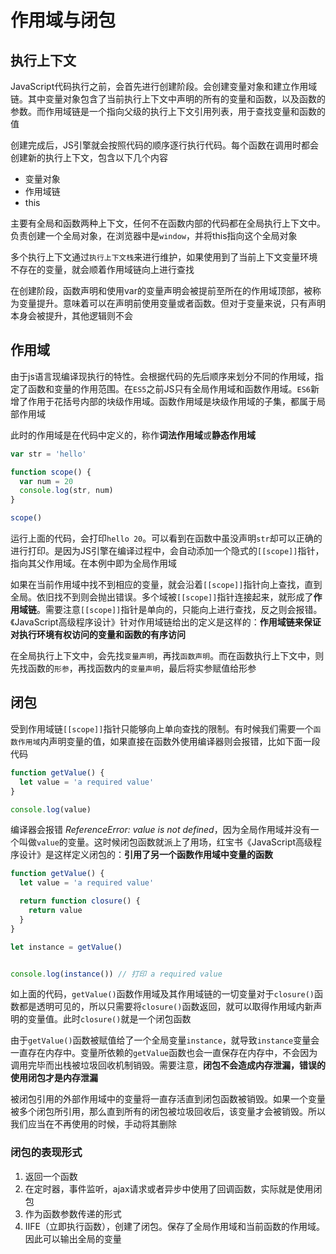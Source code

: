 # 作用域与闭包

## 执行上下文

JavaScript代码执行之前，会首先进行创建阶段。会创建变量对象和建立作用域链。其中变量对象包含了当前执行上下文中声明的所有的变量和函数，以及函数的参数。而作用域链是一个指向父级的执行上下文引用列表，用于查找变量和函数的值

创建完成后，JS引擎就会按照代码的顺序逐行执行代码。每个函数在调用时都会创建新的执行上下文，包含以下几个内容

- 变量对象
- 作用域链
- this

主要有全局和函数两种上下文，任何不在函数内部的代码都在全局执行上下文中。负责创建一个全局对象，在浏览器中是`window`，并将this指向这个全局对象

多个执行上下文通过`执行上下文栈`来进行维护，如果使用到了当前上下文变量环境不存在的变量，就会顺着作用域链向上进行查找

在创建阶段，函数声明和使用var的变量声明会被提前至所在的作用域顶部，被称为变量提升。意味着可以在声明前使用变量或者函数。但对于变量来说，只有声明本身会被提升，其他逻辑则不会


## 作用域

由于js语言现编译现执行的特性。会根据代码的先后顺序来划分不同的作用域，指定了函数和变量的作用范围。在`ES5`之前JS只有全局作用域和函数作用域。`ES6`新增了作用于花括号内部的块级作用域。函数作用域是块级作用域的子集，都属于局部作用域

此时的作用域是在代码中定义的，称作**词法作用域**或**静态作用域**

```js
var str = 'hello'

function scope() {
  var num = 20
  console.log(str, num)
}

scope()
```

运行上面的代码，会打印`hello 20`。可以看到在函数中虽没声明`str`却可以正确的进行打印。是因为JS引擎在编译过程中，会自动添加一个隐式的`[[scope]]`指针，指向其父作用域。在本例中即为全局作用域

如果在当前作用域中找不到相应的变量，就会沿着`[[scope]]`指针向上查找，直到全局。依旧找不到则会抛出错误。多个域被`[[scope]]`指针连接起来，就形成了**作用域链**。需要注意`[[scope]]`指针是单向的，只能向上进行查找，反之则会报错。《JavaScript高级程序设计》针对作用域链给出的定义是这样的：**作用域链来保证对执行环境有权访问的变量和函数的有序访问**

在全局执行上下文中，会先找`变量声明`，再找`函数声明`。而在函数执行上下文中，则先找函数的`形参`，再找函数内的`变量声明`，最后将实参赋值给形参


## 闭包

受到作用域链`[[scope]]`指针只能够向上单向查找的限制。有时候我们需要一个`函数作用域`内声明变量的值，如果直接在函数外使用编译器则会报错，比如下面一段代码


```js
function getValue() {
  let value = 'a required value'
}

console.log(value)
```

编译器会报错 *ReferenceError: value is not defined*，因为全局作用域并没有一个叫做`value`的变量。这时候闭包函数就派上了用场，红宝书《JavaScript高级程序设计》是这样定义闭包的：**引用了另一个函数作用域中变量的函数**


```js
function getValue() {
  let value = 'a required value'

  return function closure() {
    return value
  }
}

let instance = getValue()


console.log(instance()) // 打印 a required value
```

如上面的代码，`getValue()`函数作用域及其作用域链的一切变量对于`closure()`函数都是透明可见的，所以只需要将`closure()`函数返回，就可以取得作用域内新声明的变量值。此时`closure()`就是一个闭包函数

由于`getValue()`函数被赋值给了一个全局变量`instance`，就导致`instance`变量会一直存在内存中。变量所依赖的`getValue`函数也会一直保存在内存中，不会因为调用完毕而出栈被垃圾回收机制销毁。需要注意，**闭包不会造成内存泄漏，错误的使用闭包才是内存泄漏**

被闭包引用的外部作用域中的变量将一直存活直到闭包函数被销毁。如果一个变量被多个闭包所引用，那么直到所有的闭包被垃圾回收后，该变量才会被销毁。所以我们应当在不再使用的时候，手动将其删除

### 闭包的表现形式

1. 返回一个函数
2. 在定时器，事件监听，ajax请求或者异步中使用了回调函数，实际就是使用闭包
3. 作为函数参数传递的形式
4. IIFE（立即执行函数），创建了闭包。保存了全局作用域和当前函数的作用域。因此可以输出全局的变量
